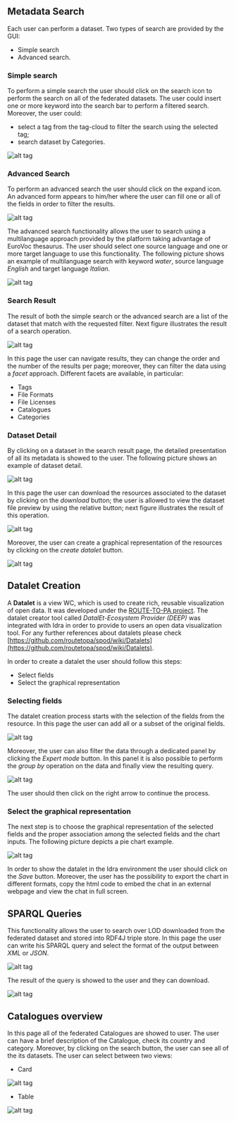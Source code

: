 ## Metadata Search

Each user can perform a dataset. Two types of search are provided by the GUI:

-   Simple search
-   Advanced search.

### Simple search

To perform a simple search the user should click on the search icon to perform
the search on all of the federated datasets. The user could insert one or more
keyword into the search bar to perform a filtered search. Moreover, the user
could:

-   select a tag from the tag-cloud to filter the search using the selected tag;
-   search dataset by Categories.

![alt tag](userhomepage.png "Idra Portal Home")

### Advanced Search

To perform an advanced search the user should click on the expand icon. An
advanced form appears to him/her where the user can fill one or all of the
fields in order to filter the results.

![alt tag](advanced2.png "Idra Portal Advanced Form")

The advanced search functionality allows the user to search using a
multilanguage approach provided by the platform taking advantage of EuroVoc
thesaurus. The user should select one source language and one or more target
language to use this functionality. The following picture shows an example of
multilanguage search with keyword _water_, source language _English_ and target
language _Italian_.

![alt tag](eurovocWater.png "Multilanguage")

### Search Result

The result of both the simple search or the advanced search are a list of the
dataset that match with the requested filter. Next figure illustrates the result
of a search operation.

![alt tag](searchresult2.png "Search Result")

In this page the user can navigate results, they can change the order and the
number of the results per page; moreover, they can filter the data using a
_facet_ approach. Different facets are available, in particular:

-   Tags
-   File Formats
-   File Licenses
-   Catalogues
-   Categories

### Dataset Detail

By clicking on a dataset in the search result page, the detailed presentation of
all its metadata is showed to the user. The following picture shows an example
of dataset detail.

![alt tag](datasetDetailnew.png "Dataset Detail")

In this page the user can download the resources associated to the dataset by
clicking on the _download_ button; the user is allowed to view the dataset file 
preview by using the relative button; next figure illustrates the result of 
this operation.

![alt tag](preview.png "Dataset Preview")

Moreover, the user can create a graphical representation of the resources by 
clicking on the _create datalet_ button.

![alt tag](datasetDetailnew.png "Dataset Detail")

## Datalet Creation

A **Datalet** is a view WC, which is used to create rich, reusable visualization
of open data. It was developed under the
[ROUTE-TO-PA project](http://routetopa.eu/). The datalet creator tool called
_DatalEt-Ecosystem Provider (DEEP)_ was integrated with Idra in order to provide
to users an open data visualization tool. For any further references about
datalets please check
[https://github.com/routetopa/spod/wiki/Datalets](https://github.com/routetopa/spod/wiki/Datalets).

In order to create a datalet the user should follow this steps:

-   Select fields
-   Select the graphical representation

### Selecting fields

The datalet creation process starts with the selection of the fields from the
resource. In this page the user can add all or a subset of the original fields.

![alt tag](dataletFieldNew.png "Dataset Detail")

Moreover, the user can also filter the data through a dedicated panel by clicking
the _Expert mode_ button.
In this panel it is also possible to perform the _group by_ operation on the data 
and finally view the resulting query.

![alt tag](filter.png "Filter panel")

The user should then click on the right arrow to continue the process.

### Select the graphical representation

The next step is to choose the graphical representation of the selected fields
and the proper association among the selected fields and the chart inputs. The
following picture depicts a pie chart example.

![alt tag](datalet1new.png "Dataset Detail")

In order to show the datalet in the Idra environment the user should click on
the _Save_ button. Moreover, the user has the possibility to export the chart in 
different formats, copy the html code to embed the chat in an external webpage 
and view the chat in full screen.

## SPARQL Queries

This functionality allows the user to search over LOD downloaded from the
federated dataset and stored into RDF4J triple store. In this page the user can
write his SPARQL query and select the format of the output between _XML_ or
_JSON_.

![alt tag](sparql.png "SPARQL Query")

The result of the query is showed to the user and they can download.

![alt tag](sparqlresult.png "SPARQL Result")

## Catalogues overview

In this page all of the federated Catalogues are showed to user. The user can
have a brief description of the Catalogue, check its country and category.
Moreover, by clicking on the search button, the user can see all of the its
datasets. The user can select between two views:

-   Card

![alt tag](viewnodes.png "Catalogues")

-   Table

![alt tag](viewnodes1.png "Catalogues")
